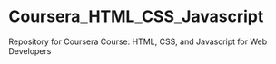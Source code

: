 # Coursera_HTML_CSS_Javascript
Repository for Coursera Course: HTML, CSS, and Javascript for Web Developers
